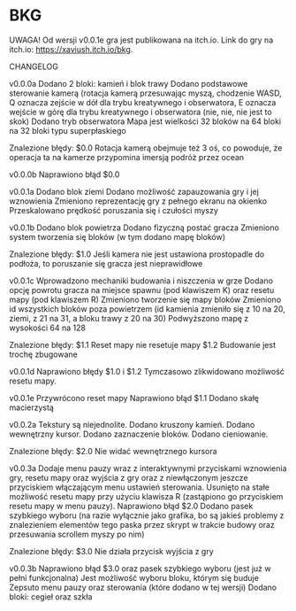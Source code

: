 # BKG

UWAGA!
Od wersji v0.0.1e gra jest publikowana na itch.io. Link do gry na itch.io: https://xaviush.itch.io/bkg.

CHANGELOG

v0.0.0a
Dodano 2 bloki: kamień i blok trawy
Dodano podstawowe sterowanie kamerą (rotacja kamerą przesuwając myszą, chodzenie WASD, Q oznacza zejście w dół dla trybu kreatywnego i obserwatora, E oznacza wejście w górę dla trybu kreatywnego i obserwatora (nie, nie, nie jest to skok)
Dodano tryb obserwatora
Mapa jest wielkości 32 bloków na 64 bloki na 32 bloki typu superpłaskiego

Znalezione błędy:
$0.0 Rotacja kamerą obejmuje też 3 oś, co powoduje, że operacja ta na kamerze przypomina imersją podróż przez ocean

v0.0.0b
Naprawiono błąd $0.0

v0.0.1a
Dodano blok ziemi
Dodano możliwość zapauzowania gry i jej wznowienia
Zmieniono reprezentację gry z pełnego ekranu na okienko
Przeskalowano prędkość poruszania się i czułości myszy

v0.0.1b
Dodano blok powietrza
Dodano fizyczną postać gracza
Zmieniono system tworzenia się bloków (w tym dodano mapę bloków)

Znalezione błędy:
$1.0 Jeśli kamera nie jest ustawiona prostopadle do podłoża, to poruszanie się gracza jest nieprawidłowe

v0.0.1c
Wprowadzono mechaniki budowania i niszczenia w grze
Dodano opcję powrotu gracza na miejsce spawnu (pod klawiszem K) oraz resetu mapy (pod klawiszem R)
Zmieniono tworzenie się mapy bloków
Zmieniono id wszystkich bloków poza powietrzem (id kamienia zmieniło się z 10 na 20, ziemi, z 21 na 31, a bloku trawy z 20 na 30)
Podwyższono mapę z wysokości 64 na 128

Znalezione błędy:
$1.1 Reset mapy nie resetuje mapy
$1.2 Budowanie jest trochę zbugowane

v0.0.1d
Naprawiono błędy $1.0 i $1.2
Tymczasowo zlikwidowano możliwość resetu mapy.

v0.0.1e
Przywrócono reset mapy
Naprawiono błąd $1.1
Dodano skałę macierzystą

v0.0.2a
Tekstury są niejednolite.
Dodano kruszony kamień.
Dodano wewnętrzny kursor.
Dodano zaznaczenie bloków.
Dodano cieniowanie.

Znalezione błędy:
$2.0 Nie widać wewnętrznego kursora

v0.0.3a
Dodaje menu pauzy wraz z interaktywnymi przyciskami wznowienia gry, resetu mapy oraz wyjścia z gry oraz z niewłączonym jeszcze przyciskiem włączającym menu ustawień sterowania.
Usunięto na stałe możliwość resetu mapy przy użyciu klawisza R (zastąpiono go przyciskiem resetu mapy w menu pauzy).
Naprawiono błąd $2.0
Dodano pasek szybkiego wyboru (na razie wyłącznie jako grafika, bo są jakieś problemy z znalezieniem elementów tego paska przez skrypt w trakcie budowy oraz przesuwania scrollem myszy po nim)

Znalezione błędy:
$3.0 Nie działa przycisk wyjścia z gry

v0.0.3b
Naprawiono błąd $3.0 oraz pasek szybkiego wyboru (jest już w pełni funkcjonalna)
Jest możliwość wyboru bloku, którym się buduje
Zepsuto menu pauzy oraz sterowania (które dodano w tej wersji)
Dodano bloki: cegieł oraz szkła
